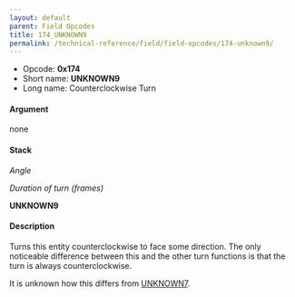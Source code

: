 ```yaml
---
layout: default
parent: Field Opcodes
title: 174_UNKNOWN9
permalink: /technical-reference/field/field-opcodes/174-unknown9/
---
```


-   Opcode: **0x174**
-   Short name: **UNKNOWN9**
-   Long name: Counterclockwise Turn

#### Argument

none

#### Stack

  
*Angle*

*Duration of turn (frames)*

**UNKNOWN9**

#### Description

Turns this entity counterclockwise to face some direction. The only noticeable difference between this and the other turn functions is that the turn is always counterclockwise.

It is unknown how this differs from [UNKNOWN7](172_UNKNOWN7).
